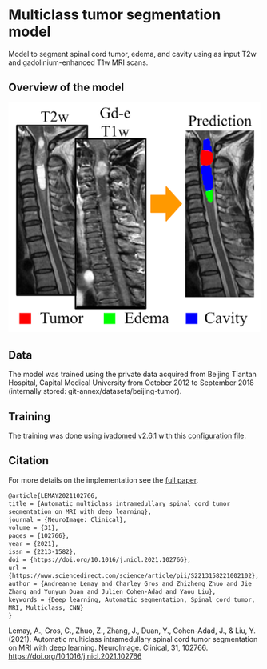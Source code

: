 # Multiclass tumor segmentation model
Model to segment spinal cord tumor, edema, and cavity using as input T2w and gadolinium-enhanced T1w MRI scans.

## Overview of the model

![Model](model_output.png)

## Data
The model was trained using the private data acquired from Beijing Tiantan Hospital, Capital Medical University from October 2012 to September 2018 (internally stored: git-annex/datasets/beijing-tumor). 

## Training
The training was done using [ivadomed](ivadomed.org) v2.6.1 with this [configuration file](https://github.com/ivadomed/model_seg_sctumor-edema-cavity_t2-t1_unet3d-multichannel/blob/main/model_seg_sctumor-edema-cavity_t2-t1_unet3d-multichannel.json).

## Citation

For more details on the implementation see the [full paper](https://doi.org/10.1016/j.nicl.2021.102766).

```
@article{LEMAY2021102766,
title = {Automatic multiclass intramedullary spinal cord tumor segmentation on MRI with deep learning},
journal = {NeuroImage: Clinical},
volume = {31},
pages = {102766},
year = {2021},
issn = {2213-1582},
doi = {https://doi.org/10.1016/j.nicl.2021.102766},
url = {https://www.sciencedirect.com/science/article/pii/S2213158221002102},
author = {Andreanne Lemay and Charley Gros and Zhizheng Zhuo and Jie Zhang and Yunyun Duan and Julien Cohen-Adad and Yaou Liu},
keywords = {Deep learning, Automatic segmentation, Spinal cord tumor, MRI, Multiclass, CNN}
}
```

Lemay, A., Gros, C., Zhuo, Z., Zhang, J., Duan, Y., Cohen-Adad, J., & Liu, Y. (2021). Automatic multiclass intramedullary spinal cord tumor segmentation on MRI with deep learning. NeuroImage. Clinical, 31, 102766. https://doi.org/10.1016/j.nicl.2021.102766
